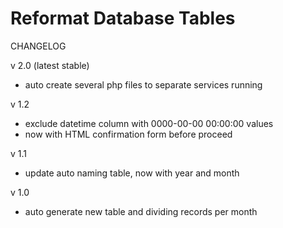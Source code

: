 # Reformat Database Tables

CHANGELOG

v 2.0 (latest stable)
- auto create several php files to separate services running

v 1.2
- exclude datetime column with 0000-00-00 00:00:00 values
- now with HTML confirmation form before proceed

v 1.1
- update auto naming table, now with year and month

v 1.0
- auto generate new table and dividing records per month
